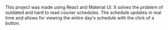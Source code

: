 This project was made using React and Material UI. It solves the problem of outdated and hard to read courier schedules. The schedule updates in real time and allows for viewing the entire day's schedule with the click of a button.
